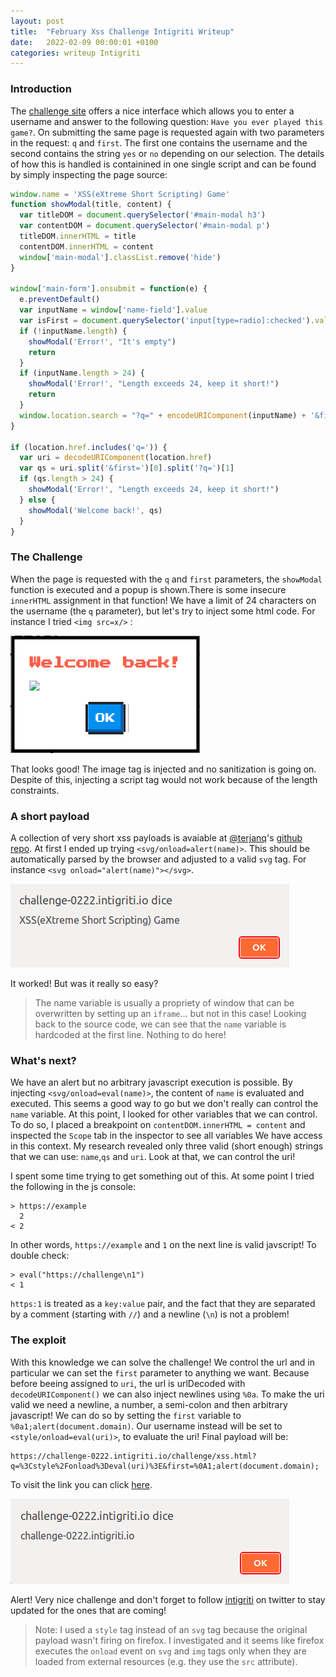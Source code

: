 ```yaml
---
layout: post
title:  "February Xss Challenge Intigriti Writeup"
date:   2022-02-09 00:00:01 +0100
categories: writeup Intigriti
---
```


### Introduction

The [challenge site](https://challenge-0222.intigriti.io/challenge/xss.html) offers a nice interface which allows you to enter a username and answer to the following question: `Have you ever played this game?`. On submitting the same page is requested again with two parameters in the request: `q` and `first`. The first one contains the username and the second contains the string `yes` or `no` depending on our selection. The details of how this is handled is containined in one single script and can be found by simply inspecting the page source:
```js
window.name = 'XSS(eXtreme Short Scripting) Game'
function showModal(title, content) {
  var titleDOM = document.querySelector('#main-modal h3')
  var contentDOM = document.querySelector('#main-modal p')
  titleDOM.innerHTML = title
  contentDOM.innerHTML = content
  window['main-modal'].classList.remove('hide')
}

window['main-form'].onsubmit = function(e) {
  e.preventDefault()
  var inputName = window['name-field'].value
  var isFirst = document.querySelector('input[type=radio]:checked').value
  if (!inputName.length) {
    showModal('Error!', "It's empty")
    return
  }
  if (inputName.length > 24) {
    showModal('Error!', "Length exceeds 24, keep it short!")
    return
  }
  window.location.search = "?q=" + encodeURIComponent(inputName) + '&first=' + isFirst
}

if (location.href.includes('q=')) {
  var uri = decodeURIComponent(location.href)
  var qs = uri.split('&first=')[0].split('?q=')[1]
  if (qs.length > 24) {
    showModal('Error!', "Length exceeds 24, keep it short!")
  } else {
    showModal('Welcome back!', qs)
  }
}
```

### The Challenge ###

When the page is requested with the `q` and `first` parameters, the `showModal` function is executed and a popup is shown.There is some insecure `innerHTML` assignment in that function! We have a limit of 24 characters on the username (the `q` parameter), but let's try to inject some html code. For instance I tried `<img src=x/>` :

![Image injection](assets/FebChallenge_01.png)

That looks good! The image tag is injected and no sanitization is going on. Despite of this, injecting a script tag would not work because of the length constraints.

### A short payload ###

A collection of very short xss payloads is avaiable at [@terjanq](https://twitter.com/terjanq)'s [github repo](https://github.com/terjanq/Tiny-XSS-Payloads). At first I ended up trying `<svg/onload=alert(name)>`. This should be automatically parsed by the browser and adjusted to a valid `svg` tag. For instance `<svg onload="alert(name)"></svg>`.

![First xss](assets/FebChallenge_02.png)

It worked! But was it really so easy?

>The name variable is usually a propriety of window that can be overwritten by setting up an `iframe`... but not in this case! Looking back to the source code, we can see that the `name` variable is hardcoded at the first line. Nothing to do here! 

### What's next? ###
We have an alert but no arbitrary javascript execution is possible. By injecting `<svg/onload=eval(name)>`, the content of `name` is evaluated and executed. This seems a good way to go but we don't really can control the `name` variable. At this point, I looked for other variables that we can control. To do so, I placed a breakpoint on `contentDOM.innerHTML = content` and inspected the `Scope` tab in the inspector to see all variables We have access in this context. My research revealed only three valid (short enough) strings that we can use: `name`,`qs` and `uri`. Look at that, we can control the uri!

I spent some time trying to get something out of this. At some point I tried the following in the  js console:

```
> https://example
  2
< 2
```
In other words, `https://example` and `1` on the next line is valid javscript! To double check:

```
> eval("https://challenge\n1")
< 1
```
`https:1` is treated as a `key:value` pair, and the fact that they are separated by a comment (starting with `//`) and a newline (`\n`) is not a problem!

### The exploit ###

With this knowledge we can solve the challenge! We control the url and in particular we can set the `first` parameter to anything we want. Because before beeing assigned to `uri`, the url is urlDecoded with `decodeURIComponent()` we can also inject newlines using `%0a`. To make the uri valid we need a newline, a number, a semi-colon and then arbitrary javascript! We can do so by setting the `first` variable to `%0a1;alert(document.domain)`. Our username instead will be set to `<style/onload=eval(uri)>`, to evaluate the uri!
Final payload will be:
```
https://challenge-0222.intigriti.io/challenge/xss.html?q=%3Cstyle%2Fonload%3Deval(uri)%3E&first=%0A1;alert(document.domain);
```
To visit the link you can click [here](https://challenge-0222.intigriti.io/challenge/xss.html?q=%3Cstyle%2Fonload%3Deval(uri)%3E&first=%0A1;alert(document.domain);). 

![Final alert](assets/FebChallenge_03.png)

Alert! Very nice challenge and don't forget to follow [intigriti](https://twitter.com/intigriti) on twitter to stay updated for the ones that are coming!

>Note: I used a `style` tag instead of an `svg` tag because the original payload wasn't firing on firefox. I investigated and it seems like firefox executes the `onload` event on `svg` and `img` tags only when they are loaded from external resources (e.g. they use the `src` attribute).

